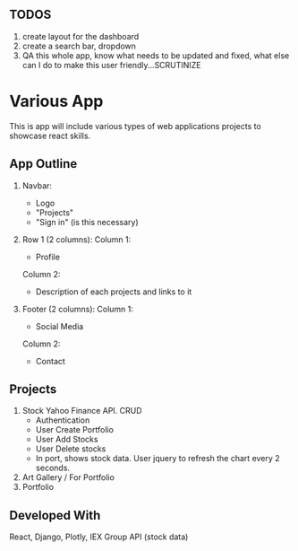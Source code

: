 ## TODOS

1. create layout for the dashboard 
2. create a search bar, dropdown
3. QA this whole app, know what needs to be updated and fixed, what else can I do to make this user friendly...SCRUTINIZE

# Various App

This is app will include various types of web applications projects to showcase react skills. 

## App Outline 

1. Navbar: 
	- Logo
	- "Projects"
	- "Sign in" (is this necessary)
2. Row 1 (2 columns):
	Column 1: 
	- Profile

	Column 2: 
	- Description of each projects and links to it

3. Footer (2 columns):
	Column 1: 
	- Social Media

	Column 2: 
	- Contact


## Projects 

1. Stock Yahoo Finance API. CRUD
	- Authentication
	- User  Create Portfolio 
	- User Add Stocks 
	- User Delete stocks 
	- In port, shows stock data. User jquery to refresh the chart every 2 seconds. 
2. Art Gallery / For Portfolio
3. Portfolio


## Developed With 

React, Django, Plotly, IEX Group API (stock data)



